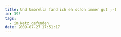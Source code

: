 ```yaml
---
title: Und Umbrella fand ich eh schon immer gut ;-)
id: 395
tags:
  - im Netz gefunden
date: 2009-07-27 17:51:17
---
```


<object width="425" height="344"><param name="movie" value="http://www.youtube.com/v/fiAb1HuiHyA&amp;rel=0&amp;color1=0xb1b1b1&amp;color2=0xcfcfcf&amp;hl=de&amp;feature=player_embedded&amp;fs=1"></param><param name="allowFullScreen" value="true"></param><param name="allowScriptAccess" value="always"></param><embed src="http://www.youtube.com/v/fiAb1HuiHyA&amp;rel=0&amp;color1=0xb1b1b1&amp;color2=0xcfcfcf&amp;hl=de&amp;feature=player_embedded&amp;fs=1" type="application/x-shockwave-flash" allowfullscreen="true" allowScriptAccess="always" width="425" height="344"></embed></object>